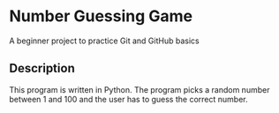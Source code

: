 # Number Guessing Game

A beginner project to practice Git and GitHub basics

## Description

This program is written in Python.
The program picks a random number between 1 and 100 and the user has to guess the correct number.




